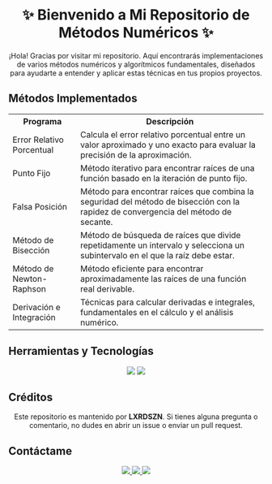 <h1 align="center">✨ Bienvenido a Mi Repositorio de Métodos Numéricos ✨</h1>

<p align="center">
  ¡Hola! Gracias por visitar mi repositorio. Aquí encontrarás implementaciones de varios métodos numéricos y algorítmicos fundamentales, diseñados para ayudarte a entender y aplicar estas técnicas en tus propios proyectos.
</p>

## Métodos Implementados

<table>
  <tr>
    <th>Programa</th>
    <th>Descripción</th>
  </tr>
  <tr>
    <td>Error Relativo Porcentual</td>
    <td>Calcula el error relativo porcentual entre un valor aproximado y uno exacto para evaluar la precisión de la aproximación.</td>
  </tr>
  <tr>
    <td>Punto Fijo</td>
    <td>Método iterativo para encontrar raíces de una función basado en la iteración de punto fijo.</td>
  </tr>
  <tr>
    <td>Falsa Posición</td>
    <td>Método para encontrar raíces que combina la seguridad del método de bisección con la rapidez de convergencia del método de secante.</td>
  </tr>
  <tr>
    <td>Método de Bisección</td>
    <td>Método de búsqueda de raíces que divide repetidamente un intervalo y selecciona un subintervalo en el que la raíz debe estar.</td>
  </tr>
  <tr>
    <td>Método de Newton-Raphson</td>
    <td>Método eficiente para encontrar aproximadamente las raíces de una función real derivable.</td>
  </tr>
  <tr>
    <td>Derivación e Integración</td>
    <td>Técnicas para calcular derivadas e integrales, fundamentales en el cálculo y el análisis numérico.</td>
  </tr>
</table>

## Herramientas y Tecnologías

<p align="center">
  <img src="https://img.shields.io/badge/Java-ED8B00?style=for-the-badge&logo=java&logoColor=white" />
  <img src="https://img.shields.io/badge/GitHub-100000?style=for-the-badge&logo=github&logoColor=white" />
</p>

## Créditos

<p align="center">
  Este repositorio es mantenido por <strong>LXRDSZN</strong>. Si tienes alguna pregunta o comentario, no dudes en abrir un issue o enviar un pull request.
</p>

## Contáctame

<p align="center">
  <a href="https://t.me/tuUsuarioDeTelegram">
    <img src="https://img.shields.io/badge/Telegram-26A5E4?style=for-the-badge&logo=telegram&logoColor=white" />
  </a>
  <a href="https://wa.me/tuNúmeroDeWhatsApp">
    <img src="https://img.shields.io/badge/WhatsApp-25D366?style=for-the-badge&logo=whatsapp&logoColor=white" />
  </a>
  <a href="https://www.facebook.com/tuUsuarioDeFacebook">
    <img src="https://img.shields.io/badge/Facebook-1877F2?style=for-the-badge&logo=facebook&logoColor=white" />
  </a>
</p>


